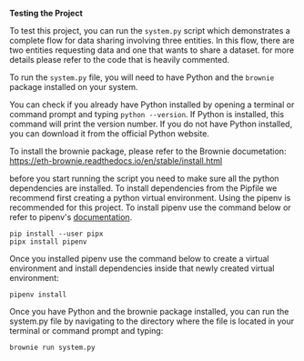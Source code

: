 **Testing the Project**

To test this project, you can run the `system.py` script which demonstrates a complete flow for data sharing involving three entities. In this flow, there are two entities requesting data and one that wants to share a dataset.
for more details please refer to the code that is heavily commented.

To run the `system.py` file, you will need to have Python and the `brownie` package installed on your system.

You can check if you already have Python installed by opening a terminal or command prompt and typing `python --version`. If Python is installed, this command will print the version number. If you do not have Python installed, you can download it from the official Python website.

To install the brownie package, please refer to the Brownie documetation:
https://eth-brownie.readthedocs.io/en/stable/install.html

before you start running the script you need to make sure all the python dependencies are installed. To install dependencies from the Pipfile we recommend first creating a python virtual environment.
Using the pipenv is recommended for this project. To install pipenv use the command below or refer to pipenv's [documentation](https://pipenv.pypa.io/en/latest/install/#installing-pipenv). 


    pip install --user pipx
    pipx install pipenv

Once you installed pipenv use the command below to create a virtual environment and install dependencies inside that newly created virtual environment:

    pipenv install

Once you have Python and the brownie package installed, you can run the system.py file by navigating to the directory where the file is located in your terminal or command prompt and typing:

    brownie run system.py
